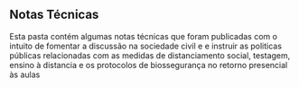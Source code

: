 ## Notas Técnicas

Esta pasta contém algumas notas técnicas que foram publicadas com o intuito de fomentar a discussão na sociedade civil e e instruir as politicas públicas relacionadas com as 
medidas de distanciamento social, testagem, ensino à distancia e os protocolos de biossegurança no retorno presencial às aulas
